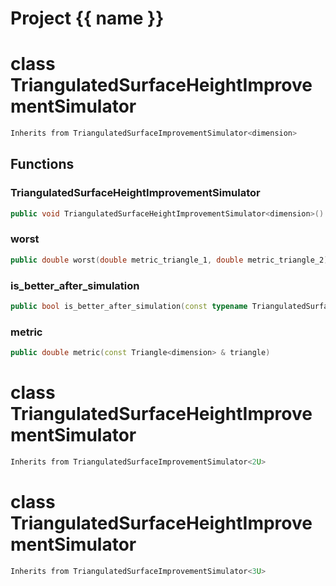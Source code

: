 <script setup>
import {useRoute} from 'vitepress'
const {path} = useRoute()
const tokens = path.split('/')
const words = tokens[2].split('-');
for (let i = 0; i < words.length; i++) {
    words[i] = words[i].charAt(0).toUpperCase() + words[i].slice(1);
    words[i] = words[i].replace('geode', 'Geode')
}
const name = words.join('-');
</script>
# Project {{ name }}

# class TriangulatedSurfaceHeightImprovementSimulator


```cpp
Inherits from TriangulatedSurfaceImprovementSimulator<dimension>
```



## Functions

### TriangulatedSurfaceHeightImprovementSimulator

```cpp
public void TriangulatedSurfaceHeightImprovementSimulator<dimension>()
```


### worst

```cpp
public double worst(double metric_triangle_1, double metric_triangle_2)
```


### is_better_after_simulation

```cpp
public bool is_better_after_simulation(const typename TriangulatedSurfaceImprovementSimulator<dimension>::TrianglesMetrics & triangles_metrics)
```


### metric

```cpp
public double metric(const Triangle<dimension> & triangle)
```




# class TriangulatedSurfaceHeightImprovementSimulator


```cpp
Inherits from TriangulatedSurfaceImprovementSimulator<2U>
```



# class TriangulatedSurfaceHeightImprovementSimulator


```cpp
Inherits from TriangulatedSurfaceImprovementSimulator<3U>
```



